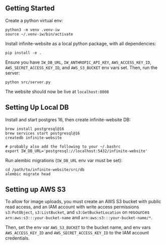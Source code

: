 ## Getting Started

Create a python virtual env:
```
python3 -m venv .venv-iw
source ~/.venv-iw/bin/activate
```

Install infinite-website as a local python package, with all dependencies:
```
pip install -e .
```

Ensure you have `IW_DB_URL`, `IW_ANTHROPIC_API_KEY`, `AWS_ACCESS_KEY_ID`, `AWS_SECRET_ACCESS_KEY_ID`, and `AWS_S3_BUCKET` env vars set. Then, run the server:
```
python src/server.py
```

The website should now be live at `localhost:8008`

## Setting Up Local DB

Install and start postgres 16, then create infinite-website DB:
```
brew install postgresql@16
brew services start postgresql@16
createdb infinite-website

# probably also add the following to your ~/.bashrc
export IW_DB_URL='postgresql://localhost:5432/infinite-website'
```

Run alembic migrations (`IW_DB_URL` env var must be set):
```
cd /path/to/infinite-website/src/db
alembic migrate head
```

## Setting up AWS S3

To allow for image uploads, you must create an AWS S3 bucket with public read access, and an IAM account with write access permissions `s3:PutObject`, `s3:ListBucket`, and `s3:GetBucketLocation` on resources `arn:aws:s3:::your-bucket-name` and `arn:aws:s3:::your-bucket-name/*`.

Then, set the env var `AWS_S3_BUCKET` to the bucket name, and env vars `AWS_ACCESS_KEY_ID` and `AWS_SECRET_ACCESS_KEY_ID` to the IAM account credentials.
